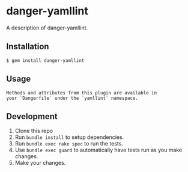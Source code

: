 # danger-yamllint

A description of danger-yamllint.

## Installation

    $ gem install danger-yamllint

## Usage

    Methods and attributes from this plugin are available in
    your `Dangerfile` under the `yamllint` namespace.

## Development

1. Clone this repo
2. Run `bundle install` to setup dependencies.
3. Run `bundle exec rake spec` to run the tests.
4. Use `bundle exec guard` to automatically have tests run as you make changes.
5. Make your changes.
